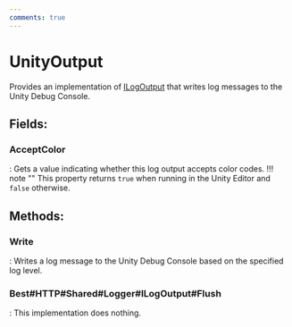 ```yaml
---
comments: true
---
```

# UnityOutput

Provides an implementation of [ILogOutput](ILogOutput.md) that writes log messages to the Unity Debug Console. 

## **Fields**:
### **AcceptColor**
: Gets a value indicating whether this log output accepts color codes. 
	!!! note ""
		This property returns `true` when running in the Unity Editor and `false` otherwise. 

## **Methods**:

### **Write**
: Writes a log message to the Unity Debug Console based on the specified log level. 

### **Best#HTTP#Shared#Logger#ILogOutput#Flush**
: This implementation does nothing. 